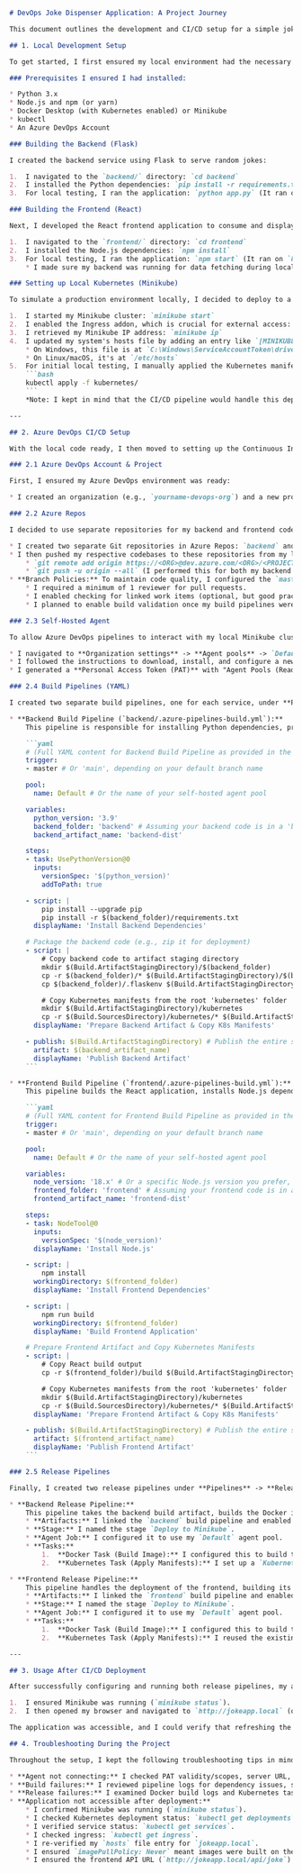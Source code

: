 ````markdown
# DevOps Joke Dispenser Application: A Project Journey

This document outlines the development and CI/CD setup for a simple joke-displaying application, detailing the steps I took using Azure DevOps, Docker, and Kubernetes (Minikube).

## 1. Local Development Setup

To get started, I first ensured my local environment had the necessary tools.

### Prerequisites I ensured I had installed:

* Python 3.x
* Node.js and npm (or yarn)
* Docker Desktop (with Kubernetes enabled) or Minikube
* kubectl
* An Azure DevOps Account

### Building the Backend (Flask)

I created the backend service using Flask to serve random jokes:

1.  I navigated to the `backend/` directory: `cd backend`
2.  I installed the Python dependencies: `pip install -r requirements.txt`
3.  For local testing, I ran the application: `python app.py` (It ran on `http://localhost:5000`)

### Building the Frontend (React)

Next, I developed the React frontend application to consume and display jokes from the backend:

1.  I navigated to the `frontend/` directory: `cd frontend`
2.  I installed the Node.js dependencies: `npm install`
3.  For local testing, I ran the application: `npm start` (It ran on `http://localhost:3000`)
    * I made sure my backend was running for data fetching during local development.

### Setting up Local Kubernetes (Minikube)

To simulate a production environment locally, I decided to deploy to a Kubernetes cluster using Minikube:

1.  I started my Minikube cluster: `minikube start`
2.  I enabled the Ingress addon, which is crucial for external access: `minikube addons enable ingress`
3.  I retrieved my Minikube IP address: `minikube ip`
4.  I updated my system's hosts file by adding an entry like `[MINIKUBE_IP] jokeapp.local` (replacing `[MINIKUBE_IP]` with the actual IP).
    * On Windows, this file is at `C:\Windows\ServiceAccountToken\drivers\etc\hosts`
    * On Linux/macOS, it's at `/etc/hosts`
5.  For initial local testing, I manually applied the Kubernetes manifests:
    ```bash
    kubectl apply -f kubernetes/
    ```
    *Note: I kept in mind that the CI/CD pipeline would handle this deployment automatically later.*

---

## 2. Azure DevOps CI/CD Setup

With the local code ready, I then moved to setting up the Continuous Integration and Continuous Deployment pipelines in Azure DevOps.

### 2.1 Azure DevOps Account & Project

First, I ensured my Azure DevOps environment was ready:

* I created an organization (e.g., `yourname-devops-org`) and a new project (e.g., `DevOpsJokeApp`) at [dev.azure.com](https://dev.azure.com/).

### 2.2 Azure Repos

I decided to use separate repositories for my backend and frontend code for better modularity:

* I created two separate Git repositories in Azure Repos: `backend` and `frontend`.
* I then pushed my respective codebases to these repositories from my local machine:
    * `git remote add origin https://<ORG>@dev.azure.com/<ORG>/<PROJECT>/_git/backend`
    * `git push -u origin --all` (I performed this for both my backend and frontend repos)
* **Branch Policies:** To maintain code quality, I configured the `master` (or `main`) branch of both repositories:
    * I required a minimum of 1 reviewer for pull requests.
    * I enabled checking for linked work items (optional, but good practice).
    * I planned to enable build validation once my build pipelines were created.

### 2.3 Self-Hosted Agent

To allow Azure DevOps pipelines to interact with my local Minikube cluster, I configured my laptop as a self-hosted build agent:

* I navigated to **Organization settings** -> **Agent pools** -> `Default` (or created a new pool).
* I followed the instructions to download, install, and configure a new agent on my local Windows machine.
* I generated a **Personal Access Token (PAT)** with "Agent Pools (Read & manage)", "Build (Read & execute)", and "Code (Read & write)" scopes, which I used during the agent configuration process.

### 2.4 Build Pipelines (YAML)

I created two separate build pipelines, one for each service, under **Pipelines** -> **Pipelines**. I ensured the `pool` name in each pipeline matched my self-hosted agent pool (which was `Default`).

* **Backend Build Pipeline (`backend/.azure-pipelines-build.yml`):**
    This pipeline is responsible for installing Python dependencies, preparing the Flask application, and packaging it along with the Kubernetes manifests into an artifact.

    ```yaml
    # (Full YAML content for Backend Build Pipeline as provided in the instructions)
    trigger:
    - master # Or 'main', depending on your default branch name

    pool:
      name: Default # Or the name of your self-hosted agent pool

    variables:
      python_version: '3.9'
      backend_folder: 'backend' # Assuming your backend code is in a 'backend' folder at repo root
      backend_artifact_name: 'backend-dist'

    steps:
    - task: UsePythonVersion@0
      inputs:
        versionSpec: '$(python_version)'
        addToPath: true

    - script: |
        pip install --upgrade pip
        pip install -r $(backend_folder)/requirements.txt
      displayName: 'Install Backend Dependencies'

    # Package the backend code (e.g., zip it for deployment)
    - script: |
        # Copy backend code to artifact staging directory
        mkdir $(Build.ArtifactStagingDirectory)/$(backend_folder)
        cp -r $(backend_folder)/* $(Build.ArtifactStagingDirectory)/$(backend_folder)/
        cp $(backend_folder)/.flaskenv $(Build.ArtifactStagingDirectory)/$(backend_folder)/ 2>$null || : # Copy .flaskenv if exists (ignore error if not)

        # Copy Kubernetes manifests from the root 'kubernetes' folder
        mkdir $(Build.ArtifactStagingDirectory)/kubernetes
        cp -r $(Build.SourcesDirectory)/kubernetes/* $(Build.ArtifactStagingDirectory)/kubernetes/
      displayName: 'Prepare Backend Artifact & Copy K8s Manifests'

    - publish: $(Build.ArtifactStagingDirectory) # Publish the entire staging directory
      artifact: $(backend_artifact_name)
      displayName: 'Publish Backend Artifact'
    ```

* **Frontend Build Pipeline (`frontend/.azure-pipelines-build.yml`):**
    This pipeline builds the React application, installs Node.js dependencies, and packages the static files along with the Kubernetes manifests.

    ```yaml
    # (Full YAML content for Frontend Build Pipeline as provided in the instructions)
    trigger:
    - master # Or 'main', depending on your default branch name

    pool:
      name: Default # Or the name of your self-hosted agent pool

    variables:
      node_version: '18.x' # Or a specific Node.js version you prefer, e.g., '20.x'
      frontend_folder: 'frontend' # Assuming your frontend code is in a 'frontend' folder at repo root
      frontend_artifact_name: 'frontend-dist'

    steps:
    - task: NodeTool@0
      inputs:
        versionSpec: '$(node_version)'
      displayName: 'Install Node.js'

    - script: |
        npm install
      workingDirectory: $(frontend_folder)
      displayName: 'Install Frontend Dependencies'

    - script: |
        npm run build
      workingDirectory: $(frontend_folder)
      displayName: 'Build Frontend Application'

    # Prepare Frontend Artifact and Copy Kubernetes Manifests
    - script: |
        # Copy React build output
        cp -r $(frontend_folder)/build $(Build.ArtifactStagingDirectory)/$(frontend_folder)/build

        # Copy Kubernetes manifests from the root 'kubernetes' folder
        mkdir $(Build.ArtifactStagingDirectory)/kubernetes
        cp -r $(Build.SourcesDirectory)/kubernetes/* $(Build.ArtifactStagingDirectory)/kubernetes/
      displayName: 'Prepare Frontend Artifact & Copy K8s Manifests'

    - publish: $(Build.ArtifactStagingDirectory) # Publish the entire staging directory
      artifact: $(frontend_artifact_name)
      displayName: 'Publish Frontend Artifact'
    ```

### 2.5 Release Pipelines

Finally, I created two release pipelines under **Pipelines** -> **Releases** to deploy my services to the local Minikube cluster.

* **Backend Release Pipeline:**
    This pipeline takes the backend build artifact, builds the Docker image, and applies the Kubernetes manifests for the backend service.
    * **Artifacts:** I linked the `backend` build pipeline and enabled the continuous deployment trigger.
    * **Stage:** I named the stage `Deploy to Minikube`.
    * **Agent Job:** I configured it to use my `Default` agent pool.
    * **Tasks:**
        1.  **Docker Task (Build Image):** I configured this to build the `backend-joke-app:latest` Docker image using the Dockerfile located within the `_backend_build` artifact.
        2.  **Kubernetes Task (Apply Manifests):** I set up a `Kubernetes service connection` using a `Service Account` (with my Minikube IP and a service account token obtained via `kubectl`). This task applies the `backend-deployment.yaml` and `backend-service.yaml` manifests.

* **Frontend Release Pipeline:**
    This pipeline handles the deployment of the frontend, building its Docker image, and applying its Kubernetes manifests, including the Ingress.
    * **Artifacts:** I linked the `frontend` build pipeline and enabled the continuous deployment trigger.
    * **Stage:** I named the stage `Deploy to Minikube`.
    * **Agent Job:** I configured it to use my `Default` agent pool.
    * **Tasks:**
        1.  **Docker Task (Build Image):** I configured this to build the `frontend-joke-app:latest` Docker image using the Dockerfile located within the `_frontend_build` artifact.
        2.  **Kubernetes Task (Apply Manifests):** I reused the existing Kubernetes service connection. This task applies the `frontend-deployment.yaml`, `frontend-service.yaml`, and `minikube-ingress.yaml` manifests.

---

## 3. Usage After CI/CD Deployment

After successfully configuring and running both release pipelines, my application was deployed to Minikube:

1.  I ensured Minikube was running (`minikube status`).
2.  I then opened my browser and navigated to `http://jokeapp.local` (or directly `http://[YOUR_MINIKUBE_IP]`).

The application was accessible, and I could verify that refreshing the page or clicking the button fetched new jokes from the backend running inside my Kubernetes cluster.

## 4. Troubleshooting During the Project

Throughout the setup, I kept the following troubleshooting tips in mind:

* **Agent not connecting:** I checked PAT validity/scopes, server URL, and firewall settings.
* **Build failures:** I reviewed pipeline logs for dependency issues, syntax errors, or incorrect paths.
* **Release failures:** I examined Docker build logs and Kubernetes task logs for connection issues or manifest errors.
* **Application not accessible after deployment:**
    * I confirmed Minikube was running (`minikube status`).
    * I checked Kubernetes deployment status: `kubectl get deployments`, `kubectl get pods`.
    * I verified service status: `kubectl get services`.
    * I checked ingress: `kubectl get ingress`.
    * I re-verified my `hosts` file entry for `jokeapp.local`.
    * I ensured `imagePullPolicy: Never` meant images were built on the same machine as the Minikube cluster (which they were with the self-hosted agent).
    * I ensured the frontend API URL (`http://jokeapp.local/api/joke`) correctly pointed to my Minikube Ingress.
````
